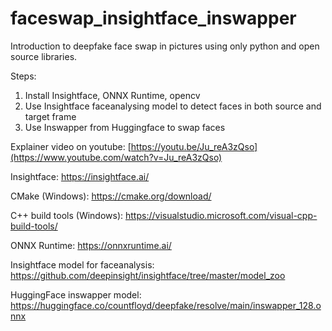 # faceswap_insightface_inswapper
Introduction to deepfake face swap in pictures using only python and open source libraries.

Steps:

1. Install Insightface, ONNX Runtime, opencv
2. Use Insightface faceanalysing model to detect faces in both source and target frame
3. Use Inswapper from Huggingface to swap faces

Explainer video on youtube:
[https://youtu.be/Ju_reA3zQso](https://www.youtube.com/watch?v=Ju_reA3zQso)

Insightface: 
https://insightface.ai/

CMake (Windows): 
https://cmake.org/download/

C++ build tools (Windows): 
https://visualstudio.microsoft.com/visual-cpp-build-tools/

ONNX Runtime: 
https://onnxruntime.ai/

Insightface model for faceanalysis: 
https://github.com/deepinsight/insightface/tree/master/model_zoo

HuggingFace inswapper model:
https://huggingface.co/countfloyd/deepfake/resolve/main/inswapper_128.onnx
